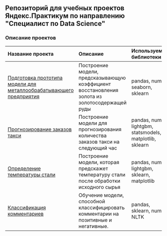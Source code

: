 ## Репозиторий для учебных проектов Яндекс.Практикум по направлению "Специалист по Data Science"

### Описание проектов

| Название проекта | Описание | Используемые библиотеки | Папка |
| :-------------------- | :--------------------- |:--------------------------- |:---------------------------|
| [Подготовка прототипа модели для металлообрабатывающего предприятия](https://github.com/aleksandrlashmanov/YP-train-projects/tree/main/YP-taxi-project) | Построение модели, предсказывающую коэффициент восстановления золота из золотосодержащей руды | pandas, numpy, seaborn, sklearn | YP-taxi-project |
| [Прогнозирование заказов такси](https://github.com/aleksandrlashmanov/YP-train-projects/tree/main/YP-gold_ore-project) | Построение модели для прогнозирования количества заказов такси на следующий час | pandas, numpy, lightgbm, statsmodels, matplotlib, sklearn | YP-gold_ore-project |
| [Определение температуры стали](https://github.com/aleksandrlashmanov/YP-train-projects/tree/main/YP-steel-project) | Построение модели, которая предскажет температуру стали после обработки исходного сырья | pandas, numpy, lightgbm, sklearn, matplotlib | YP-steel-project |
| [Классификация комментариев]() | Обучение модели, способной классифицировать комментарии на позитивные и негативные. | pandas, sklearn, numpy, NLTK | YP-comment-project |
